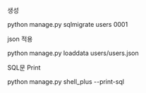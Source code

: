생성

python manage.py sqlmigrate users 0001

json 적용

python manage.py loaddata users/users.json

SQL문 Print

python manage.py shell_plus --print-sql



